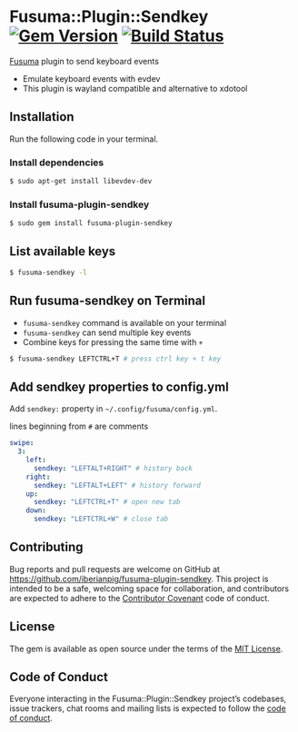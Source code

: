 # Fusuma::Plugin::Sendkey [![Gem Version](https://badge.fury.io/rb/fusuma-plugin-sendkey.svg)](https://badge.fury.io/rb/fusuma-plugin-sendkey) [![Build Status](https://travis-ci.com/iberianpig/fusuma-plugin-sendkey.svg?branch=master)](https://travis-ci.com/iberianpig/fusuma-plugin-sendkey)

[Fusuma](https://github.com/iberianpig/fusuma) plugin to send keyboard events

* Emulate keyboard events with evdev
* This plugin is wayland compatible and alternative to xdotool

## Installation

Run the following code in your terminal.

### Install dependencies

```sh
$ sudo apt-get install libevdev-dev
```

### Install fusuma-plugin-sendkey

```sh
$ sudo gem install fusuma-plugin-sendkey
```


## List available keys

```sh
$ fusuma-sendkey -l
```

## Run fusuma-sendkey on Terminal

* `fusuma-sendkey` command is available on your terminal
* `fusuma-sendkey` can send multiple key events
* Combine keys for pressing the same time with `+` 


```sh
$ fusuma-sendkey LEFTCTRL+T # press ctrl key + t key
```


## Add sendkey properties to config.yml

Add `sendkey:` property in `~/.config/fusuma/config.yml`.

lines beginning from `#` are comments

```yaml
swipe:
  3:
    left:
      sendkey: "LEFTALT+RIGHT" # history back
    right:
      sendkey: "LEFTALT+LEFT" # history forward
    up:
      sendkey: "LEFTCTRL+T" # open new tab
    down:
      sendkey: "LEFTCTRL+W" # close tab
```

## Contributing

Bug reports and pull requests are welcome on GitHub at https://github.com/iberianpig/fusuma-plugin-sendkey. This project is intended to be a safe, welcoming space for collaboration, and contributors are expected to adhere to the [Contributor Covenant](http://contributor-covenant.org) code of conduct.

## License

The gem is available as open source under the terms of the [MIT License](https://opensource.org/licenses/MIT).

## Code of Conduct

Everyone interacting in the Fusuma::Plugin::Sendkey project’s codebases, issue trackers, chat rooms and mailing lists is expected to follow the [code of conduct](https://github.com/iberianpig/fusuma-plugin-sendkey/blob/master/CODE_OF_CONDUCT.md).
